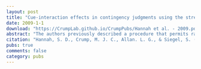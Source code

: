 ```yaml
---
layout: post
title: "Cue-interaction effects in contingency judgments using the streamed-trial procedure."
date: 2009-1-1
download: "https://CrumpLab.github.io/CrumpPubs/Hannah et al. - 2009.pdf"
abstract: "The authors previously described a procedure that permits rapid, multiple within-participant assessments of the contingency between a cue and an outcome (the “streamed-trial” procedure, Crump, Hannah, Allan, & Hord, 2007). In the present experiments, the authors modified this procedure to investigate cue-interaction effects, replicating conventional findings in both the one- and two-phase blocking paradigms. The authors show that the streamed-trial procedure is not restricted to the geometric forms used as cues and outcomes by Crump et al., and that it can incorporate the conventional allergy stimuli, where food is the cue and an allergic reaction is the outcome. The authors discuss the value of the streamed-trial procedure as a method for advancing our theoretical understanding of cue-interaction effects."
citation: "Hannah, S. D., Crump, M. J. C., Allan. L. G., & Siegel, S. (2009). Cue-interaction effects in contingency judgments using the streamed-trials procedure. Canadian Journal of Experimental Psychology, 63, 103-112."
pubs: true
comments: false
category: pubs
---
```

